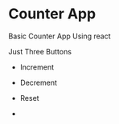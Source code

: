 # Counter App 

Basic Counter App Using react 

Just Three Buttons 

- Increment

- Decrement
- Reset
- 
